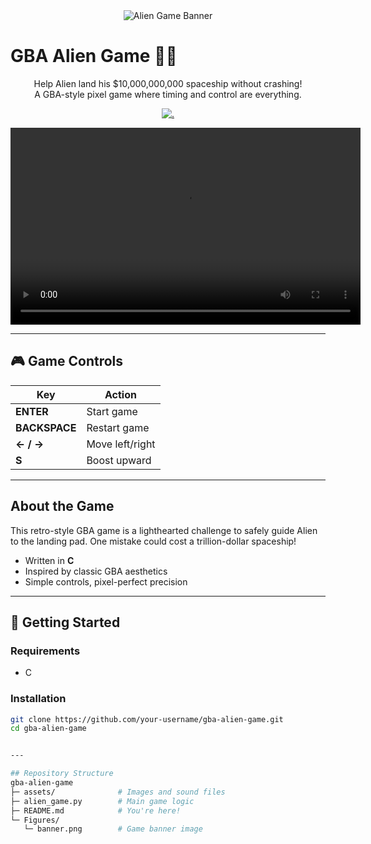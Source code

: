 <div align="center">
  <img src="./Figures/banner.png" alt="Alien Game Banner">
</div>

# GBA Alien Game 👾🚀  
<div align="center">

Help Alien land his $10,000,000,000 spaceship without crashing!  
A GBA-style pixel game where timing and control are everything.  

[![.](https://img.shields.io/badge/C-555555?style=for-the-badge&logo=c&logoColor=white)](https://en.wikipedia.org/wiki/C_(programming_language))

</div>
<div align="center">
  <video width="560" height="315" controls>
    <source src="./Figures/demo.mp4" type="video/mp4">
    Your browser does not support the video tag.
  </video>
</div>

---

## 🎮 Game Controls

| Key          | Action          |
|--------------|------------------|
| **ENTER**     | Start game       |
| **BACKSPACE** | Restart game     |
| **← / →**     | Move left/right  |
| **S**         | Boost upward     |

---

## About the Game

This retro-style GBA game is a lighthearted challenge to safely guide Alien to the landing pad. One mistake could cost a trillion-dollar spaceship!

- Written in **C**
- Inspired by classic GBA aesthetics
- Simple controls, pixel-perfect precision

---

## 🚀 Getting Started

### Requirements

- C

### Installation

```bash
git clone https://github.com/your-username/gba-alien-game.git
cd gba-alien-game


---

## Repository Structure
gba-alien-game
├─ assets/              # Images and sound files
├─ alien_game.py        # Main game logic
├─ README.md            # You're here!
└─ Figures/
   └─ banner.png        # Game banner image
